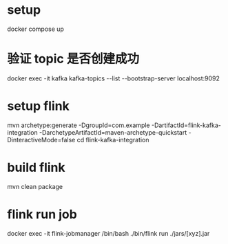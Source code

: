 # setup

docker compose up 

# 验证 topic 是否创建成功 

docker exec -it kafka kafka-topics --list --bootstrap-server localhost:9092

# setup flink

mvn archetype:generate -DgroupId=com.example -DartifactId=flink-kafka-integration -DarchetypeArtifactId=maven-archetype-quickstart -DinteractiveMode=false
cd flink-kafka-integration

# build flink 

mvn clean package

# flink run job

docker exec -it flink-jobmanager /bin/bash
./bin/flink run ./jars/[xyz].jar 
